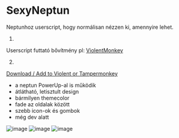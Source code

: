 # SexyNeptun
Neptunhoz userscript, hogy normálisan nézzen ki, amennyire lehet.

1.
Userscript futtató bővítmény pl: <a target="_blank" href="https://chrome.google.com/webstore/detail/violentmonkey/jinjaccalgkegednnccohejagnlnfdag">ViolentMonkey</a>

2.
<a target="_blank" href="https://github.com/DomiDoma/sexyneptun/releases/latest/download/sexyneptun.user.js">Download / Add to Violent or Tampermonkey</a>

- a neptun PowerUp-al is működik
- átlátható, letisztult design
- bármilyen themecolor
- fade az oldalak között
- szebb icon-ok és gombok
- még dev alatt

![image](https://user-images.githubusercontent.com/65504542/188287113-5831e2fb-f327-431a-afc2-d5dd12ff682c.png)
![image](https://user-images.githubusercontent.com/65504542/188286880-ab42591b-2742-4e41-9c00-c3bbc815f4e5.png)
![image](https://user-images.githubusercontent.com/65504542/188286975-a5f549e5-89eb-4e85-ab0e-b35475ce74de.png)
